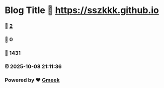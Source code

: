 # Blog Title :link: https://sszkkk.github.io 
### :page_facing_up: [2](https://sszkkk.github.io/tag.html) 
### :speech_balloon: 0 
### :hibiscus: 1431 
### :alarm_clock: 2025-10-08 21:11:36 
### Powered by :heart: [Gmeek](https://github.com/Meekdai/Gmeek)
